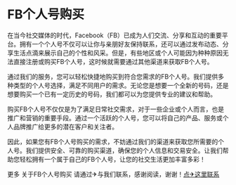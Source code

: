 # FB个人号购买

在当今社交媒体的时代，Facebook（FB）已成为人们交流、分享和互动的重要平台。拥有一个个人号不仅可以让你与亲朋好友保持联系，还可以通过发布动态、分享生活点滴来展示自己的个性和风采。但是，有些地区或个人可能因为种种原因无法直接注册或购买FB个人号，这时候就需要通过其他渠道来获取FB个人号。

通过我们的服务，您可以轻松快捷地购买到符合您需求的FB个人号。我们提供多种类型的个人号选择，满足不同用户的需求。无论您是想要一个全新的号码，还是想要购买一个已有一定历史的号码，我们都可以为您提供专业的建议和帮助。

购买FB个人号不仅仅是为了满足日常社交需求，对于一些企业或个人而言，也是推广和营销的重要手段。通过一个活跃的个人号，您可以将自己的产品、服务或个人品牌推广给更多的潜在客户和关注者。

因此，如果您有FB个人号购买的需求，不妨通过我们的渠道来获取您所需要的个人号。我们提供安全、可靠的购买渠道，确保您的个人信息和交易安全。让我们帮助您轻松拥有一个属于自己的FB个人号，让您的社交生活更加丰富多彩！

更多 关于FB个人号购买 请通过✈与我们联系，感谢阅读，谢谢！[点✈这里联系](https://111.k02.cc)